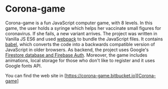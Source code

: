 # Corona-game

Corona-game is a fun JavaScript computer game, with 8 levels. In this game, the user holds a syringe which helps her vaccinate small figures for coronavirus. If she fails, a new variant arrives. The project was written in Vanilla JS ES6 and used [webpack][webpack] to bundle the JavaScript files. It contains [babel][babel], which converts the code into a backwards compatible version of JavaScript in older browsers. As backend, the project uses Google's [Firestore database and Firebase Auth][Firestore database and Firebase Auth]. Moreover, the game includes animations, local storage for those who don't like to register and it uses Google fonts API.


You can find the web site in [https://corona-game.bitbucket.io][Corona-game]
   
[Corona-game]: <https://corona-game.bitbucket.io/>
[babel]: <https://babeljs.io/>
[webpack]: <https://webpack.js.org/>
[Firestore database and Firebase Auth]: <https://firebase.google.com/>